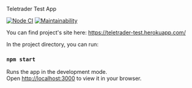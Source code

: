 Teletrader Test App

[![Node CI](https://github.com/Onlyal33/teletrader-test/actions/workflows/nodejs.yml/badge.svg)](https://github.com/Onlyal33/teletrader-test/actions/workflows/nodejs.yml)
[![Maintainability](https://api.codeclimate.com/v1/badges/38f45aa27f48ebabcc2b/maintainability)](https://codeclimate.com/github/Onlyal33/teletrader-test/maintainability)

You can find project's site here:
https://teletrader-test.herokuapp.com/

In the project directory, you can run:
### `npm start`

Runs the app in the development mode.\
Open [http://localhost:3000](http://localhost:3000) to view it in your browser.
